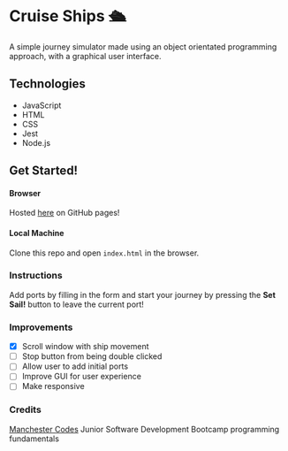 # Cruise Ships :passenger_ship:

A simple journey simulator made using an object orientated programming approach, with a graphical user interface.

## Technologies

- JavaScript
- HTML
- CSS
- Jest
- Node.js

## Get Started!

#### Browser

Hosted [here](https://benjquinn.github.io/cruise-ships/) on GitHub pages!

#### Local Machine

Clone this repo and open `index.html` in the browser.

### Instructions

Add ports by filling in the form and start your journey by pressing the **Set Sail!** button to leave the current port!

### Improvements

- [x] Scroll window with ship movement
- [ ] Stop button from being double clicked
- [ ] Allow user to add initial ports
- [ ] Improve GUI for user experience
- [ ] Make responsive

### Credits

[Manchester Codes](https://www.manchestercodes.com/) Junior Software Development Bootcamp programming fundamentals 